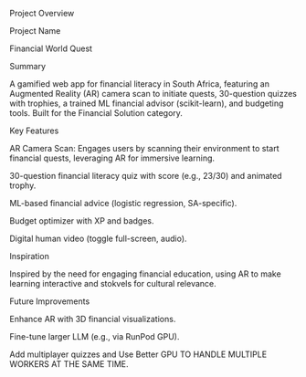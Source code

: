 Project Overview

Project Name

Financial World Quest

Summary

A gamified web app for financial literacy in South Africa, featuring an Augmented Reality (AR) camera scan to initiate quests, 30-question quizzes with trophies, a trained ML financial advisor (scikit-learn), and budgeting tools. Built for the Financial Solution category.

Key Features


AR Camera Scan: Engages users by scanning their environment to start financial quests, leveraging AR for immersive learning.



30-question financial literacy quiz with score (e.g., 23/30) and animated trophy.



ML-based financial advice (logistic regression, SA-specific).



Budget optimizer with XP and badges.



Digital human video (toggle full-screen, audio).

Inspiration

Inspired by the need for engaging financial education, using AR to make learning interactive and stokvels for cultural relevance.

Future Improvements

Enhance AR with 3D financial visualizations.


Fine-tune larger LLM (e.g., via RunPod GPU).



Add multiplayer quizzes and Use Better GPU TO HANDLE MULTIPLE WORKERS AT THE SAME TIME.